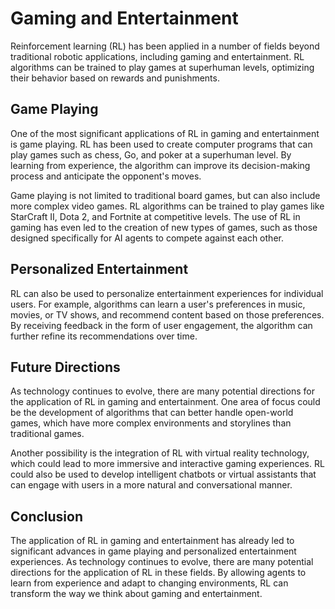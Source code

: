 Gaming and Entertainment
===================================================================================================

Reinforcement learning (RL) has been applied in a number of fields beyond traditional robotic applications, including gaming and entertainment. RL algorithms can be trained to play games at superhuman levels, optimizing their behavior based on rewards and punishments.

Game Playing
------------

One of the most significant applications of RL in gaming and entertainment is game playing. RL has been used to create computer programs that can play games such as chess, Go, and poker at a superhuman level. By learning from experience, the algorithm can improve its decision-making process and anticipate the opponent's moves.

Game playing is not limited to traditional board games, but can also include more complex video games. RL algorithms can be trained to play games like StarCraft II, Dota 2, and Fortnite at competitive levels. The use of RL in gaming has even led to the creation of new types of games, such as those designed specifically for AI agents to compete against each other.

Personalized Entertainment
--------------------------

RL can also be used to personalize entertainment experiences for individual users. For example, algorithms can learn a user's preferences in music, movies, or TV shows, and recommend content based on those preferences. By receiving feedback in the form of user engagement, the algorithm can further refine its recommendations over time.

Future Directions
-----------------

As technology continues to evolve, there are many potential directions for the application of RL in gaming and entertainment. One area of focus could be the development of algorithms that can better handle open-world games, which have more complex environments and storylines than traditional games.

Another possibility is the integration of RL with virtual reality technology, which could lead to more immersive and interactive gaming experiences. RL could also be used to develop intelligent chatbots or virtual assistants that can engage with users in a more natural and conversational manner.

Conclusion
----------

The application of RL in gaming and entertainment has already led to significant advances in game playing and personalized entertainment experiences. As technology continues to evolve, there are many potential directions for the application of RL in these fields. By allowing agents to learn from experience and adapt to changing environments, RL can transform the way we think about gaming and entertainment.
